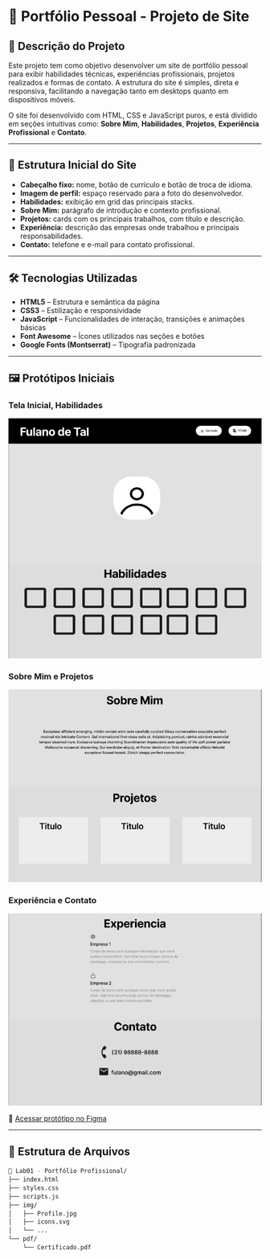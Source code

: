 
# 💼 Portfólio Pessoal - Projeto de Site

## 📌 Descrição do Projeto

Este projeto tem como objetivo desenvolver um site de portfólio pessoal para exibir habilidades técnicas, experiências profissionais, projetos realizados e formas de contato. A estrutura do site é simples, direta e responsiva, facilitando a navegação tanto em desktops quanto em dispositivos móveis.

O site foi desenvolvido com HTML, CSS e JavaScript puros, e está dividido em seções intuitivas como: **Sobre Mim**, **Habilidades**, **Projetos**, **Experiência Profissional** e **Contato**.

---

## 🧱 Estrutura Inicial do Site

- **Cabeçalho fixo:** nome, botão de currículo e botão de troca de idioma.
- **Imagem de perfil:** espaço reservado para a foto do desenvolvedor.
- **Habilidades:** exibição em grid das principais stacks.
- **Sobre Mim:** parágrafo de introdução e contexto profissional.
- **Projetos:** cards com os principais trabalhos, com título e descrição.
- **Experiência:** descrição das empresas onde trabalhou e principais responsabilidades.
- **Contato:** telefone e e-mail para contato profissional.

---

## 🛠️ Tecnologias Utilizadas

- **HTML5** – Estrutura e semântica da página  
- **CSS3** – Estilização e responsividade  
- **JavaScript** – Funcionalidades de interação, transições e animações básicas  
- **Font Awesome** – Ícones utilizados nas seções e botões  
- **Google Fonts (Montserrat)** – Tipografia padronizada

---

## 🖼️ Protótipos Iniciais

### Tela Inicial, Habilidades

![Protótipo 1](img/prototipo_1.png)

### Sobre Mim e Projetos

![Protótipo 2](img/prototipo_2.png)

### Experiência e Contato

![Protótipo 3](img/prototipo_3.png)

🔗 [Acessar protótipo no Figma](https://www.figma.com/design/vqXQkjnAAOXrcRvKzXbBmc/Sem-t%C3%ADtulo?node-id=0-1&t=hmTPWhLoyBoFXJkz-1)

---

## 📁 Estrutura de Arquivos

```bash
📁 Lab01 - Portfólio Profissional/
├── index.html
├── styles.css
├── scripts.js
├── img/
│   ├── Profile.jpg
│   ├── icons.svg
│   └── ...
└── pdf/
    └── Certificado.pdf
```
